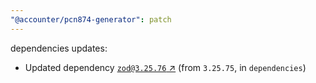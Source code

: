 ```yaml
---
"@accounter/pcn874-generator": patch
---
```

dependencies updates:
  - Updated dependency [`zod@3.25.76` ↗︎](https://www.npmjs.com/package/zod/v/3.25.76) (from `3.25.75`, in `dependencies`)
